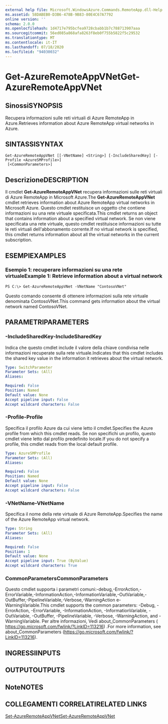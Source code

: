 ```yaml
---
external help file: Microsoft.WindowsAzure.Commands.RemoteApp.dll-Help.xml
ms.assetid: 58DABEB0-D3B6-478B-9B83-80E4C67A7792
online version: ''
schema: 2.0.0
ms.openlocfilehash: 1d4717e795bcfea9728cbabb1b7c788713907aaa
ms.sourcegitcommit: 56ed085a868afa8263f8eb0f755b5822f5c29532
ms.translationtype: MT
ms.contentlocale: it-IT
ms.lasthandoff: 07/18/2020
ms.locfileid: "94030032"
---
```

# <span data-ttu-id="31b09-101">Get-AzureRemoteAppVNet</span><span class="sxs-lookup"><span data-stu-id="31b09-101">Get-AzureRemoteAppVNet</span></span>

## <span data-ttu-id="31b09-102">Sinossi</span><span class="sxs-lookup"><span data-stu-id="31b09-102">SYNOPSIS</span></span>
<span data-ttu-id="31b09-103">Recupera informazioni sulle reti virtuali di Azure RemoteApp in Azure.</span><span class="sxs-lookup"><span data-stu-id="31b09-103">Retrieves information about Azure RemoteApp virtual networks in Azure.</span></span>

## <span data-ttu-id="31b09-104">SINTASSI</span><span class="sxs-lookup"><span data-stu-id="31b09-104">SYNTAX</span></span>

```
Get-AzureRemoteAppVNet [[-VNetName] <String>] [-IncludeSharedKey] [-Profile <AzureSMProfile>]
 [<CommonParameters>]
```

## <span data-ttu-id="31b09-105">Descrizione</span><span class="sxs-lookup"><span data-stu-id="31b09-105">DESCRIPTION</span></span>
<span data-ttu-id="31b09-106">Il cmdlet **Get-AzureRemoteAppVNet** recupera informazioni sulle reti virtuali di Azure RemoteApp in Microsoft Azure.</span><span class="sxs-lookup"><span data-stu-id="31b09-106">The **Get-AzureRemoteAppVNet** cmdlet retrieves information about Azure RemoteApp virtual networks in Microsoft Azure.</span></span>
<span data-ttu-id="31b09-107">Questo cmdlet restituisce un oggetto che contiene informazioni su una rete virtuale specificata.</span><span class="sxs-lookup"><span data-stu-id="31b09-107">This cmdlet returns an object that contains information about a specified virtual network.</span></span>
<span data-ttu-id="31b09-108">Se non viene specificata una rete virtuale, questo cmdlet restituisce informazioni su tutte le reti virtuali dell'abbonamento corrente.</span><span class="sxs-lookup"><span data-stu-id="31b09-108">If no virtual network is specified, this cmdlet returns information about all the virtual networks in the current subscription.</span></span>

## <span data-ttu-id="31b09-109">ESEMPI</span><span class="sxs-lookup"><span data-stu-id="31b09-109">EXAMPLES</span></span>

### <span data-ttu-id="31b09-110">Esempio 1: recuperare informazioni su una rete virtuale</span><span class="sxs-lookup"><span data-stu-id="31b09-110">Example 1: Retrieve information about a virtual network</span></span>
```
PS C:\> Get-AzureRemoteAppVNet -VNetName "ContosoVNet"
```

<span data-ttu-id="31b09-111">Questo comando consente di ottenere informazioni sulla rete virtuale denominata ContosoVNet.</span><span class="sxs-lookup"><span data-stu-id="31b09-111">This command gets information about the virtual network named ContosoVNet.</span></span>

## <span data-ttu-id="31b09-112">PARAMETRI</span><span class="sxs-lookup"><span data-stu-id="31b09-112">PARAMETERS</span></span>

### <span data-ttu-id="31b09-113">-IncludeSharedKey</span><span class="sxs-lookup"><span data-stu-id="31b09-113">-IncludeSharedKey</span></span>
<span data-ttu-id="31b09-114">Indica che questo cmdlet include il valore della chiave condivisa nelle informazioni recuperate sulla rete virtuale.</span><span class="sxs-lookup"><span data-stu-id="31b09-114">Indicates that this cmdlet includes the shared key value in the information it retrieves about the virtual network.</span></span>

```yaml
Type: SwitchParameter
Parameter Sets: (All)
Aliases: 

Required: False
Position: Named
Default value: None
Accept pipeline input: False
Accept wildcard characters: False
```

### <span data-ttu-id="31b09-115">-Profile</span><span class="sxs-lookup"><span data-stu-id="31b09-115">-Profile</span></span>
<span data-ttu-id="31b09-116">Specifica il profilo Azure da cui viene letto il cmdlet.</span><span class="sxs-lookup"><span data-stu-id="31b09-116">Specifies the Azure profile from which this cmdlet reads.</span></span>
<span data-ttu-id="31b09-117">Se non specifichi un profilo, questo cmdlet viene letto dal profilo predefinito locale.</span><span class="sxs-lookup"><span data-stu-id="31b09-117">If you do not specify a profile, this cmdlet reads from the local default profile.</span></span>

```yaml
Type: AzureSMProfile
Parameter Sets: (All)
Aliases: 

Required: False
Position: Named
Default value: None
Accept pipeline input: False
Accept wildcard characters: False
```

### <span data-ttu-id="31b09-118">-VNetName</span><span class="sxs-lookup"><span data-stu-id="31b09-118">-VNetName</span></span>
<span data-ttu-id="31b09-119">Specifica il nome della rete virtuale di Azure RemoteApp.</span><span class="sxs-lookup"><span data-stu-id="31b09-119">Specifies the name of the Azure RemoteApp virtual network.</span></span>

```yaml
Type: String
Parameter Sets: (All)
Aliases: 

Required: False
Position: 1
Default value: None
Accept pipeline input: True (ByValue)
Accept wildcard characters: True
```

### <span data-ttu-id="31b09-120">CommonParameters</span><span class="sxs-lookup"><span data-stu-id="31b09-120">CommonParameters</span></span>
<span data-ttu-id="31b09-121">Questo cmdlet supporta i parametri comuni:-debug,-ErrorAction,-ErrorVariable,-InformationAction,-InformationVariable,-OutVariable,-OutBuffer,-PipelineVariable,-Verbose,-WarningAction e-WarningVariable.</span><span class="sxs-lookup"><span data-stu-id="31b09-121">This cmdlet supports the common parameters: -Debug, -ErrorAction, -ErrorVariable, -InformationAction, -InformationVariable, -OutVariable, -OutBuffer, -PipelineVariable, -Verbose, -WarningAction, and -WarningVariable.</span></span> <span data-ttu-id="31b09-122">Per altre informazioni, Vedi about_CommonParameters ( https://go.microsoft.com/fwlink/?LinkID=113216) .</span><span class="sxs-lookup"><span data-stu-id="31b09-122">For more information, see about_CommonParameters (https://go.microsoft.com/fwlink/?LinkID=113216).</span></span>

## <span data-ttu-id="31b09-123">INGRESSI</span><span class="sxs-lookup"><span data-stu-id="31b09-123">INPUTS</span></span>

## <span data-ttu-id="31b09-124">OUTPUT</span><span class="sxs-lookup"><span data-stu-id="31b09-124">OUTPUTS</span></span>

## <span data-ttu-id="31b09-125">Note</span><span class="sxs-lookup"><span data-stu-id="31b09-125">NOTES</span></span>

## <span data-ttu-id="31b09-126">COLLEGAMENTI CORRELATI</span><span class="sxs-lookup"><span data-stu-id="31b09-126">RELATED LINKS</span></span>

[<span data-ttu-id="31b09-127">Set-AzureRemoteAppVNet</span><span class="sxs-lookup"><span data-stu-id="31b09-127">Set-AzureRemoteAppVNet</span></span>](./Set-AzureRemoteAppVNet.md)


